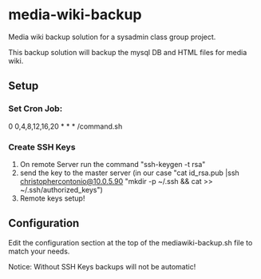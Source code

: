 # media-wiki-backup
Media wiki backup solution for a sysadmin class group project.

This backup solution will backup the mysql DB and HTML files for media wiki.

## Setup
### Set Cron Job: 
0 0,4,8,12,16,20 * * * /command.sh
### Create SSH Keys
1. On remote Server run the command "ssh-keygen -t rsa"
2. send the key to the master server (in our case "cat id_rsa.pub |ssh christophercontonio@10.0.5.90 "mkdir -p ~/.ssh && cat >> ~/.ssh/authorized_keys")
3. Remote keys setup!


## Configuration
Edit the configuration section at the top of the mediawiki-backup.sh file to match your needs.

Notice: Without SSH Keys backups will not be automatic!
